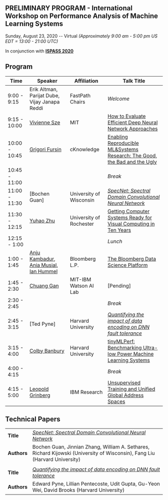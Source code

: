 ## PRELIMINARY PROGRAM - International Workshop on Performance Analysis of Machine Learning Systems
Sunday, August 23, 2020 -- Virtual *(Approximately 9:00 am - 5:00 pm US EDT = 13:00 - 21:00 UTC)*

In conjunction with **[ISPASS 2020](https://www.ispass.org/ispass2020)**

## Program

| Time          | Speaker                                                       | Affiliation                      | Talk Title            |
| ----          | ----                                                          | ----                             | ----                  |
|  9:00 -  9:15 | Erik Altman, Parijat Dube, Vijay Janapa Reddi | FastPath Chairs                  | *Welcome*             |
|  9:15 - 10:00 | [Vivienne Sze](https://www.csail.mit.edu/person/vivienne-sze) | MIT                              | [How to Evaluate Efficient Deep Neural Network Approaches](https://fastpath2020.github.io/Sze)                                 |
| 10:00 - 10:45 | [Grigori Fursin](https://fursin.net)                          | cKnowledge                       | [Enabling Reproducible ML&Systems Research: The Good, the Bad and the Ugly](https://fastpath2020.github.io/Fursin)              |
| 10:45 - 11:00 |                                                               |                                  | *Break*                 |
| 11:00 - 11:30 | [Bochen Guan]                                                 | University of Wisconsin          | [*SpecNet: Spectral Domain Convolutional Neural Network*](https://fastpath2020.github.io/Guan)                                  |
| 11:30 - 12:15 | [Yuhao Zhu](http://www.yuhaozhu.com/)                         | University of Rochester          | [Getting Computer Systems Ready for Visual Computing in Ten Years](https://fastpath2020.github.io/Zhu)                     |
| 12:15 -  1:00 |                                                               |                                  | *Lunch*                 |
|  1:00 -  1:45 | [Anju Kambadur](https://www.linkedin.com/in/anju-kambadur-48aa78162), [Ania Musial](https://www.linkedin.com/in/aniamusial), [Ian Hummel](https://www.linkedin.com/in/ihummel)                                           | Bloomberg L.P.                   | [The Bloomberg Data Science Platform](https://fastpath2020.github.io/Kambadur)                                                      |
|  1:45 -  2:30 | [Chuang Gan](https://mitibmwatsonailab.mit.edu/people/chuang-gan) | MIT-IBM Watson AI Lab        | [Pending]               |
|  2:30 -  2:45 |                                                               |                                  | *Break*                 |
|  2:45 -  3:15 | [Ted Pyne]                                                    | Harvard University               | [*Quantifying the impact of data encoding on DNN fault tolerance*](https://fastpath2020.github.io/Pyne)                          |
|  3:15 -  4:00 | [Colby Banbury](https://www.linkedin.com/in/colby-banbury-267956135) | Harvard University               | [tinyMLPerf: Benchmarking Ultra-low Power Machine Learning Systems](https://fastpath2020.github.io/Banbury)               |
|  4:00 -  4:15 |                                                               |                                  | *Break*                 |
|  4:15 -  5:00 | [Leopold Grinberg](https://researcher.watson.ibm.com/researcher/view.php?person=us-leopoldgrinberg) | IBM Research  | [Unsupervised Training and Unified Global Address Spaces](https://fastpath2020.github.io/Grinberg)         |

## Technical Papers

|             |                                                                                                                              |
| ----        | ----                                                                                                                         |
| **Title**   | [*SpecNet: Spectral Domain Convolutional Neural Network*](https://fastpath2020.github.io/Guan)                               |
| **Authors** | Bochen Guan, Jinnian Zhang, William A. Sethares, Richard Kijowski (University of Wisconsin), Fang Liu (Harvard University)   |
|             |                                                                                                                              |
| **Title**   | [*Quantifying the impact of data encoding on DNN fault tolerance*](https://fastpath2020.github.io/Pyne)                      |
| **Authors** | Edward Pyne, Lillian Pentecoste, Udit Gupta, Gu-Yeon Wei, David Brooks (Harvard University)                                  |
